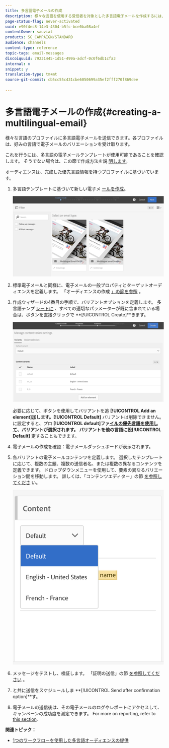 ```yaml
---
title: 多言語電子メールの作成
description: 様々な言語を使用する受信者を対象とした多言語電子メールを作成するには、次の手順に従います。
page-status-flag: never-activated
uuid: e90f4ec8-14e3-4304-b5fc-bce0ba08a4ef
contentOwner: sauviat
products: SG_CAMPAIGN/STANDARD
audience: channels
content-type: reference
topic-tags: email-messages
discoiquuid: 79231445-1d51-499a-adcf-0c0f6db1cfa3
internal: n
snippet: y
translation-type: tm+mt
source-git-commit: cb5cc55c431cbe6050699a35ef2fff270f869dee

---
```



# 多言語電子メールの作成{#creating-a-multilingual-email}

様々な言語のプロファイルに多言語電子メールを送信できます。各プロファイルは、好みの言語で電子メールのバリエーションを受け取ります。

これを行うには、多言語の電子メールテンプレートが使用可能であることを確認します。 そうでない場合は、この節で作成方法を説 [明します](../../channels/using/multilingual-messages-template.md)。

オーディエンスは、完成した優先言語情報を持つプロファイルに基づいています。

1. 多言語テンプレートに基づいて新しい電子メ [ールを作成](../../channels/using/multilingual-messages-template.md)。

   ![](assets/multi_create1.png)

1. 標準電子メールと同様に、電子メールの一般プロパティとターゲットオーディエンスを定義します。 「オーディエンスの作成 [」の節を参照](../../audiences/using/creating-audiences.md) 。
1. 作成ウィザードの4番目の手順で、バリアントオプションを定義します。 多言語テンプ [レートに](../../channels/using/multilingual-messages-template.md) 、すべての適切なパラメーターが既に含まれている場合は、ボタンを直接クリックで **[!UICONTROL Create]**きます。

   ![](assets/multi_create4.png)

   必要に応じて、ボタンを使用してバリアントを追 **[!UICONTROL Add an element]**加します。**[!UICONTROL Default]** バリアントは削除できません。 に設定すると、プロ **[!UICONTROL default]**ファ[イルの優先言語を使用して](../../audiences/using/creating-profiles.md)、バリアントが選択されます。 バリアントを他の言語に設**[!UICONTROL Default]** 定することもできます。

1. 電子メールの作成を確認：電子メールダッシュボードが表示されます。
1. 各バリアントの電子メールコンテンツを定義します。 選択したテンプレートに応じて、複数の主題、複数の送信者名、または複数の異なるコンテンツを定義できます。 ドロップダウンメニューを使用して、要素の異なるバリエーション間を移動します。 詳しくは、「コンテンツエディター」の節 [を参照してくださ](../../designing/using/designing-content-in-adobe-campaign.md) い。

   ![](assets/multi_selectcontent.png)

1. メッセージをテストし、検証します。 「証明の送信」の節 [を参照してください](../../sending/using/managing-test-profiles-and-sending-proofs.md#sending-proofs) 。
1. と共に送信をスケジュールしま **[!UICONTROL Send after confirmation option]**す。
1. 電子メールの送信後は、その電子メールのログやレポートにアクセスして、キャンペーンの成功度を測定できます。 For more on reporting, refer to [this section](../../reporting/using/about-dynamic-reports.md).

**関連トピック：**

* [1つのワークフローを使用した多言語オーディエンスの提供](https://helpx.adobe.com/campaign/kb/simplify-campaign-management.html#Engageyourcustomersateverystep)

